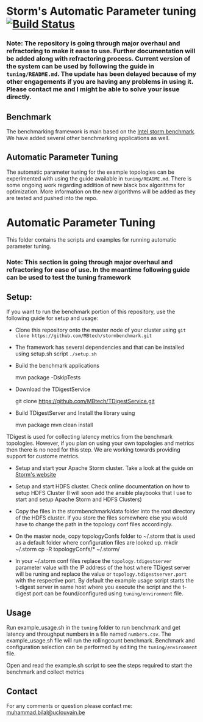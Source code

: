 # Storm's Automatic Parameter tuning [![Build Status](https://travis-ci.org/intel-hadoop/storm-benchmark.svg?branch=master)](https://travis-ci.org/intel-hadoop/storm-benchmark?branch=master)

### Note: The repository is going through major overhaul and refractoring to make it ease to use. Further documentation will be added along with refractoring process. Current version of the system can be used by following the guide in `tuning/README.md`. The update has been delayed because of my other engagements if you are having any problems in using it. Please contact me and I might be able to solve your issue directly. 

## Benchmark
The benchmarking framework is main based on the [Intel storm benchmark](https://github.com/intel-hadoop/storm-benchmark). We have added several other benchmarking applications as well.

## Automatic Parameter Tuning
The automatic parameter tuning for the example topologies can be experimented with using the guide available in `tuning/README.md`.
There is some ongoing work regarding addition of new black box algorithms for optimization. More information on the new algorithms will be added as they are tested and pushed into the repo. 

# Automatic Parameter Tuning
This folder contains the scripts and examples for running automatic parameter tuning. 

### Note: This section is going through major overhaul and refractoring for ease of use. In the meantime following guide can be used to test the tuning framework

## Setup:
If you want to run the benchmark portion of this repository, use the following guide for setup and usage:

- Clone this repository onto the master node of your cluster using ```git clone https://github.com/MBtech/stormbenchmark.git```

- The framework has several dependencies and that can be installed using setup.sh script
```./setup.sh```

- Build the benchmark applications
    
    mvn package -DskipTests

- Download the TDigestService

    git clone https://github.com/MBtech/TDigestService.git

- Build TDigestServer and Install the library using 

    mvn package
    mvn clean install

TDigest is used for collecting latency metrics from the benchmark topologies. However, if you plan on using your own topologies and metrics then there is no need for this step. We are working towards providing support for custome metrics. 

- Setup and start your Apache Storm cluster. Take a look at the guide on [Storm's website](http://storm.apache.org/releases/1.0.3/Setting-up-a-Storm-cluster.html)

- Setup and start HDFS cluster. Check online documentation on how to setup HDFS Cluster (I will soon add the ansible playbooks that I use to start and setup Apache Storm and HDFS Clusters)

- Copy the files in the stormbenchmark/data folder into the root directory of the HDFS cluster. If you store the files somewhere else you would have to change the path in the topology conf files accordingly. 

- On the master node, copy topologyConfs folder to ~/.storm that is used as a default folder where configuration files are looked up.
    mkdir ~/.storm
    cp -R topologyConfs/* ~/.storm/

- In your ~/.storm conf files replace the ```topology.tdigestserver``` parameter value with the IP address of the host where TDigest server will be runing and replace the value or ```topology.tdigestserver.port``` with the respective port. By default the example usage script starts the t-digest server in same host where you execute the script and the t-digest port can be found/configured using ```tuning/environment``` file.
 
## Usage
Run example_usage.sh in the ```tuning``` folder to run benchmark and get latency and throughput numbers in a file named ```numbers.csv```. The example_usage.sh file will run the rollingcount benchmark. Benchmark and configuration selection can be performed by editing the ```tuning/environment``` file. 

Open and read the example.sh script to see the steps required to start the benchmark and collect metrics

## Contact
For any comments or question please contact me:
muhammad.bilal@uclouvain.be
